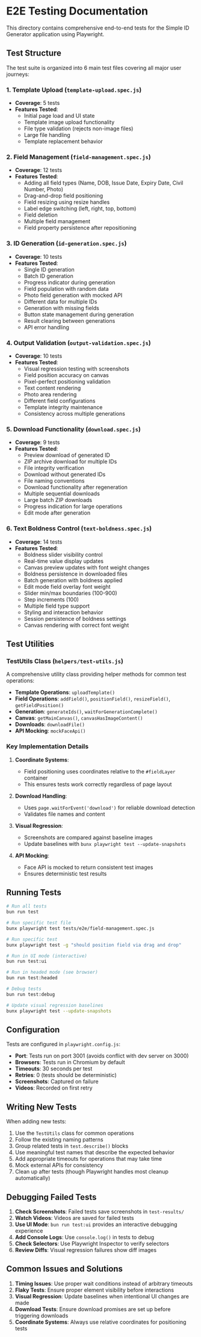 # E2E Testing Documentation

This directory contains comprehensive end-to-end tests for the Simple ID Generator application using Playwright.

## Test Structure

The test suite is organized into 6 main test files covering all major user journeys:

### 1. Template Upload (`template-upload.spec.js`)
- **Coverage**: 5 tests
- **Features Tested**:
  - Initial page load and UI state
  - Template image upload functionality
  - File type validation (rejects non-image files)
  - Large file handling
  - Template replacement behavior

### 2. Field Management (`field-management.spec.js`)
- **Coverage**: 12 tests
- **Features Tested**:
  - Adding all field types (Name, DOB, Issue Date, Expiry Date, Civil Number, Photo)
  - Drag-and-drop field positioning
  - Field resizing using resize handles
  - Label edge switching (left, right, top, bottom)
  - Field deletion
  - Multiple field management
  - Field property persistence after repositioning

### 3. ID Generation (`id-generation.spec.js`)
- **Coverage**: 10 tests
- **Features Tested**:
  - Single ID generation
  - Batch ID generation
  - Progress indicator during generation
  - Field population with random data
  - Photo field generation with mocked API
  - Different data for multiple IDs
  - Generation with missing fields
  - Button state management during generation
  - Result clearing between generations
  - API error handling

### 4. Output Validation (`output-validation.spec.js`)
- **Coverage**: 10 tests
- **Features Tested**:
  - Visual regression testing with screenshots
  - Field position accuracy on canvas
  - Pixel-perfect positioning validation
  - Text content rendering
  - Photo area rendering
  - Different field configurations
  - Template integrity maintenance
  - Consistency across multiple generations

### 5. Download Functionality (`download.spec.js`)
- **Coverage**: 9 tests
- **Features Tested**:
  - Preview download of generated ID
  - ZIP archive download for multiple IDs
  - File integrity verification
  - Download without generated IDs
  - File naming conventions
  - Download functionality after regeneration
  - Multiple sequential downloads
  - Large batch ZIP downloads
  - Progress indication for large operations
  - Edit mode after generation

### 6. Text Boldness Control (`text-boldness.spec.js`)
- **Coverage**: 14 tests
- **Features Tested**:
  - Boldness slider visibility control
  - Real-time value display updates
  - Canvas preview updates with font weight changes
  - Boldness persistence in downloaded files
  - Batch generation with boldness applied
  - Edit mode field overlay font weight
  - Slider min/max boundaries (100-900)
  - Step increments (100)
  - Multiple field type support
  - Styling and interaction behavior
  - Session persistence of boldness settings
  - Canvas rendering with correct font weight

## Test Utilities

### TestUtils Class (`helpers/test-utils.js`)
A comprehensive utility class providing helper methods for common test operations:

- **Template Operations**: `uploadTemplate()`
- **Field Operations**: `addField()`, `positionField()`, `resizeField()`, `getFieldPosition()`
- **Generation**: `generateIds()`, `waitForGenerationComplete()`
- **Canvas**: `getMainCanvas()`, `canvasHasImageContent()`
- **Downloads**: `downloadFile()`
- **API Mocking**: `mockFaceApi()`

### Key Implementation Details

1. **Coordinate Systems**: 
   - Field positioning uses coordinates relative to the `#fieldLayer` container
   - This ensures tests work correctly regardless of page layout

2. **Download Handling**:
   - Uses `page.waitForEvent('download')` for reliable download detection
   - Validates file names and content

3. **Visual Regression**:
   - Screenshots are compared against baseline images
   - Update baselines with `bunx playwright test --update-snapshots`

4. **API Mocking**:
   - Face API is mocked to return consistent test images
   - Ensures deterministic test results

## Running Tests

```bash
# Run all tests
bun run test

# Run specific test file
bunx playwright test tests/e2e/field-management.spec.js

# Run specific test
bunx playwright test -g "should position field via drag and drop"

# Run in UI mode (interactive)
bun run test:ui

# Run in headed mode (see browser)
bun run test:headed

# Debug tests
bun run test:debug

# Update visual regression baselines
bunx playwright test --update-snapshots
```

## Configuration

Tests are configured in `playwright.config.js`:
- **Port**: Tests run on port 3001 (avoids conflict with dev server on 3000)
- **Browsers**: Tests run in Chromium by default
- **Timeouts**: 30 seconds per test
- **Retries**: 0 (tests should be deterministic)
- **Screenshots**: Captured on failure
- **Videos**: Recorded on first retry

## Writing New Tests

When adding new tests:

1. Use the `TestUtils` class for common operations
2. Follow the existing naming patterns
3. Group related tests in `test.describe()` blocks
4. Use meaningful test names that describe the expected behavior
5. Add appropriate timeouts for operations that may take time
6. Mock external APIs for consistency
7. Clean up after tests (though Playwright handles most cleanup automatically)

## Debugging Failed Tests

1. **Check Screenshots**: Failed tests save screenshots in `test-results/`
2. **Watch Videos**: Videos are saved for failed tests
3. **Use UI Mode**: `bun run test:ui` provides an interactive debugging experience
4. **Add Console Logs**: Use `console.log()` in tests to debug
5. **Check Selectors**: Use Playwright Inspector to verify selectors
6. **Review Diffs**: Visual regression failures show diff images

## Common Issues and Solutions

1. **Timing Issues**: Use proper wait conditions instead of arbitrary timeouts
2. **Flaky Tests**: Ensure proper element visibility before interactions
3. **Visual Regression**: Update baselines when intentional UI changes are made
4. **Download Tests**: Ensure download promises are set up before triggering downloads
5. **Coordinate Systems**: Always use relative coordinates for positioning tests